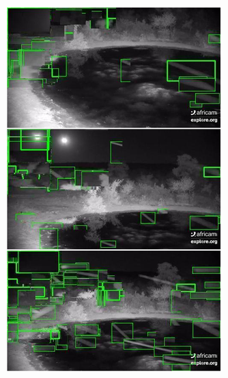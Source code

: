 ![20200627-231545-234550](in/20200627/20200627-231545-234550_0_.jpg)
![20200627-234555-000000](in/20200627/20200627-234555-000000_0_.jpg)
![20200628-000005-003010](in/20200628/20200628-000005-003010_0_.jpg)
